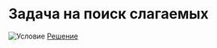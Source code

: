 # Задача на поиск слагаемых
![Условие](https://i.ibb.co/3FMM1L7/2020-07-08-14-04-36.png)
[Решение](https://github.com/Drauggy/Stepik_algorithm_course/blob/master/src/com/stepik/algo/greedy.java)
